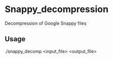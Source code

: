 # Snappy_decompression
Decompression of Google Snappy files

## Usage
./snappy_decomp <input_file> <output_file>

